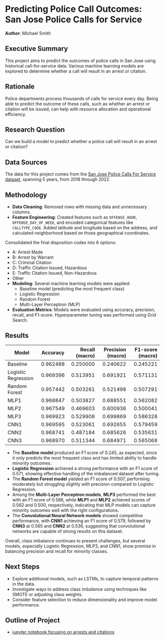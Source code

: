 # Predicting Police Call Outcomes: San Jose Police Calls for Service

**Author**: Michael Smith

## Executive Summary
This project aims to predict the outcomes of police calls in San Jose using historical call-for-service data. Various machine learning models are explored to determine whether a call will result in an arrest or citation.

## Rationale
Police departments process thousands of calls for service every day. Being able to predict the outcome of these calls, such as whether an arrest or citation will be issued, can help with resource allocation and operational efficiency.

## Research Question
Can we build a model to predict whether a police call will result in an arrest or citation?

## Data Sources
The data for this project comes from the [San Jose Police Calls For Service dataset](https://data.sanjoseca.gov/dataset/police-calls-for-service), spanning 5 years, from 2018 through 2022.

## Methodology
- **Data Cleaning**: Removed rows with missing data and unnecessary columns.
- **Feature Engineering**: Created features such as `OFFENSE_HOUR`, `OFFENSE_DAY_OF_WEEK`, and encoded categorical features like `CALLTYPE_CODE`.  Added latitude and longitude based on the address, and calculated neighborhood based on those geographical coordinates.

Consolidated the final disposition codes into 6 options:
  - A: Arrest Made
  - B: Arrest by Warrant
  - C: Criminal Citation
  - D: Traffic Citation Issued, Hazardous
  - E: Traffic Citation Issued, Non-Hazardous
  - Other
- **Modeling**: Several machine learning models were applied:
  - Baseline model (predicting the most frequent class)
  - Logistic Regression
  - Random Forest
  - Multi-Layer Perceptron (MLP)
- **Evaluation Metrics**: Models were evaluated using accuracy, precision, recall, and F1-score. Hyperparameter tuning was performed using Grid Search.

## Results

| Model              | Accuracy  | Recall (macro) | Precision (macro) | F1-score (macro)  |
|--------------------|-----------|----------:|----------:|----------:|
| Baseline           | 0.962488  | 0.250000  | 0.240622  | 0.245221  |
| Logistic Regression| 0.969396  | 0.513951  | 0.691921  | 0.571131  |
| Random Forest      | 0.957442  | 0.503261  | 0.521498  | 0.507291  |
| MLP1               | 0.968847  | 0.503827  | 0.688551  | 0.562082  |
| MLP2               | 0.967549  | 0.469603  | 0.600936  | 0.500041  |
| MLP3               | 0.969923  | 0.529908  | 0.699869  | 0.586328  |
| CNN1               | 0.969595  | 0.523061  | 0.692655  | 0.579459  |
| CNN2               | 0.968741  | 0.487184  | 0.685626  | 0.535631  |
| CNN3               | 0.968970  | 0.511344  | 0.684971  | 0.565068  |

- The **Baseline model** produced an F1 score of 0.245, as expected, since it only predicts the most frequent class and has limited ability to handle minority outcomes.
- **Logistic Regression** achieved a strong performance with an F1 score of 0.571, showing effective handling of the imbalanced dataset after tuning.
- The **Random Forest model** yielded an F1 score of 0.507, performing moderately but struggling slightly with precision compared to Logistic Regression.
- Among the **Multi-Layer Perceptron models**, **MLP3** performed the best with an F1 score of 0.586, while **MLP1** and **MLP2** achieved scores of 0.562 and 0.500, respectively, indicating that MLP models can capture minority outcomes well with the right configurations.
- The **Convolutional Neural Network models** showed competitive performance, with **CNN1** achieving an F1 score of 0.579, followed by **CNN3** at 0.565 and **CNN2** at 0.536, suggesting that convolutional networks are capable of strong results on this dataset.

Overall, class imbalance continues to present challenges, but several models, especially Logistic Regression, MLP3, and CNN1, show promise in balancing precision and recall for minority classes.

## Next Steps
- Explore additional models, such as LSTMs, to capture temporal patterns in the data.
- Investigate ways to address class imbalance using techniques like SMOTE or adjusting class weights.
- Consider feature selection to reduce dimensionality and improve model performance.

## Outline of Project
- [jupyter notebook focusing on arrests and citations](arrest_only_2.ipynb)

